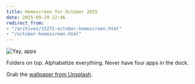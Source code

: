 ```yaml
---
title: Homescreen for October 2015
date: 2015-09-29 22:46
redirect_from:
- "/archives/15272-october-homescreen.html"
- "/october-homescreen.html"
---
```



![Yay, apps]({{site.root}}/assets/images/homescreen-2015-10.png)

Folders on top. Alphabetize everything. Never have four apps in the dock. 

Grab the [wallpaper from Unsplash](https://images.unsplash.com/photo-1428604422807-314cf752cbc9?q=80&fm=jpg&s=4a1ffa0b12e37f4ecdb5746d09a7a795). 
